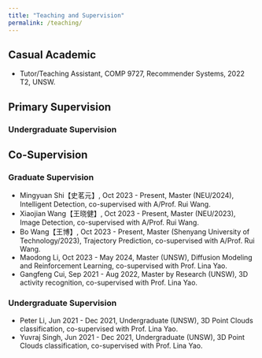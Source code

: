 ```yaml
---
title: "Teaching and Supervision"
permalink: /teaching/
---
```



<!-- ## Course ## -->

## Casual Academic

* Tutor/Teaching Assistant, COMP 9727, Recommender Systems, 2022 T2, UNSW.

## Primary Supervision
### Undergraduate Supervision

<!-- 吴春壮 4个毕设-->

## Co-Supervision

### Graduate Supervision

* Mingyuan Shi【史茗元】, Oct 2023 - Present, Master (NEU/2024), Intelligent Detection,  co-supervised with A/Prof. Rui Wang. <!-- 史元茗 -->
* Xiaojian Wang【王晓健】, Oct 2023 - Present, Master (NEU/2023), Image Detection,  co-supervised with A/Prof. Rui Wang. <!-- 王晓健 -->
* Bo Wang【王博】, Oct 2023 - Present, Master (Shenyang University of Technology/2023), Trajectory Prediction,  co-supervised with A/Prof. Rui Wang. <!-- 王博 -->
* Maodong Li, Oct 2023 - May 2024, Master (UNSW), Diffusion Modeling and Reinforcement Learning, co-supervised with Prof. Lina Yao.
* Gangfeng Cui, Sep 2021 - Aug 2022, Master by Research (UNSW), 3D activity recognition, co-supervised with Prof. Lina Yao.

### Undergraduate Supervision

* Peter Li, Jun 2021 - Dec 2021, Undergraduate (UNSW), 3D Point Clouds classification, co-supervised with Prof. Lina Yao.
* Yuvraj Singh, Jun 2021 - Dec 2021, Undergraduate (UNSW), 3D Point Clouds classification, co-supervised with Prof. Lina Yao.

<!-- alumni current-->
